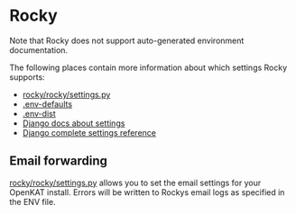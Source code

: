 # Rocky

Note that Rocky does not support auto-generated environment documentation.

The following places contain more information about which settings Rocky supports:
- [rocky/rocky/settings.py](https://github.com/minvws/nl-kat-coordination/blob/main/rocky/rocky/settings.py)
- [.env-defaults](https://github.com/minvws/nl-kat-coordination/blob/main/.env-defaults)
- [.env-dist](https://github.com/minvws/nl-kat-coordination/blob/main/.env-dist)
- [Django docs about settings](https://docs.djangoproject.com/en/4.2/topics/settings/)
- [Django complete settings reference](https://docs.djangoproject.com/en/4.2/ref/settings/)


## Email forwarding

[rocky/rocky/settings.py](https://github.com/minvws/nl-kat-coordination/blob/main/rocky/rocky/settings.py#L102-L122) allows you to set the email settings for your OpenKAT install. Errors will be written to Rockys email logs as specified in the ENV file. 

